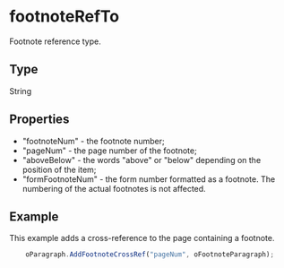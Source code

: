 # footnoteRefTo

Footnote reference type.

## Type

String

## Properties

- "footnoteNum" - the footnote number;
- "pageNum" - the page number of the footnote;
- "aboveBelow" - the words "above" or "below" depending on the position of the item;
- "formFootnoteNum" - the form number formatted as a footnote. The numbering of the actual footnotes is not affected.

## Example

This example adds a cross-reference to the page containing a footnote.

```javascript
	oParagraph.AddFootnoteCrossRef("pageNum", oFootnoteParagraph);
```